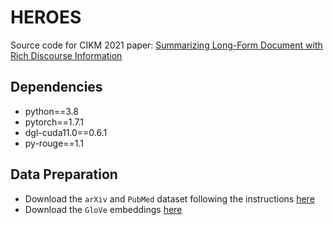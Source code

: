 # HEROES
Source code for CIKM 2021 paper: [Summarizing Long-Form Document with Rich Discourse Information](https://dl.acm.org/doi/abs/10.1145/3459637.3482396)

## Dependencies
- python==3.8
- pytorch==1.7.1
- dgl-cuda11.0==0.6.1
- py-rouge==1.1

## Data Preparation
- Download the `arXiv` and `PubMed` dataset following the instructions [here](https://github.com/armancohan/long-summarization)
- Download the `GloVe` embeddings [here](https://nlp.stanford.edu/data/glove.42B.300d.zip)

